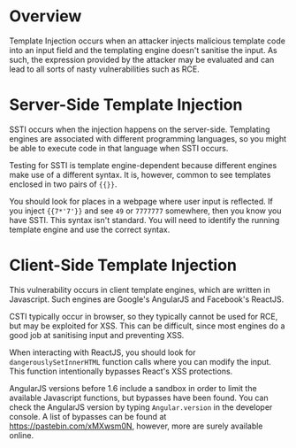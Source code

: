 # Overview
Template Injection occurs when an attacker injects malicious template code into an input field and the templating engine doesn't sanitise the input. As such, the expression provided by the attacker may be evaluated and can lead to all sorts of nasty vulnerabilities such as RCE.

# Server-Side Template Injection
SSTI occurs when the injection happens on the server-side. Templating engines are associated with different programming languages, so you might be able to execute code in that language when SSTI occurs.

Testing for SSTI is template engine-dependent because different engines make use of a different syntax. It is, however, common to see templates enclosed in two pairs of `{{}}`. 

You should look for places in a webpage where user input is reflected. If you inject `{{7*'7'}}` and see `49` or `7777777` somewhere, then you know you have SSTI. This syntax isn't standard. You will need to identify the running template engine and use the correct syntax.

# Client-Side Template Injection
This vulnerability occurs in client template engines, which are written in Javascript. Such engines are Google's AngularJS and Facebook's ReactJS.

CSTI typically occur in browser, so they typically cannot be used for RCE, but may be exploited for XSS. This can be difficult, since most engines do a good job at sanitising input and preventing XSS.

When interacting with ReactJS, you should look for `dangerouslySetInnerHTML` function calls where you can modify the input. This function intentionally bypasses React's XSS protections.

AngularJS versions before 1.6 include a sandbox in order to limit the available Javascript functions, but bypasses have been found. You can check the AngularJS version by typing `Angular.version` in the developer console. A list of bypasses can be found at https://pastebin.com/xMXwsm0N, however, more are surely available online.